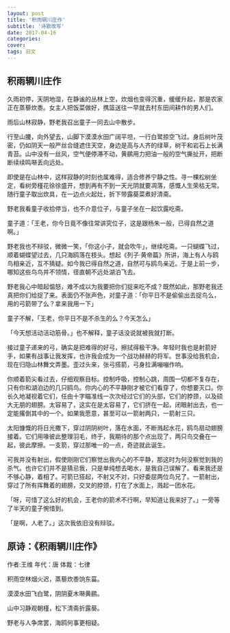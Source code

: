 ```yaml
---
layout: post
title: '积雨辋川庄作'
subtitle: '诗歌改写'
date: 2017-04-16
categories: 
cover:
tags: 旧文
---
```


## 积雨辋川庄作

久雨初停，天阴地湿，在静谧的丛林上空，炊烟也变得沉重，缓缓升起，那是农家正在蒸藜炊黍。女主人把饭菜做好，携篮送往一早就去村东田间耕作的男人们。

雨后山林寂静，野老我召出童子一同去山中散步。

行至山腰，向外望去，山脚下漠漠水田广阔平坦，一行白鹭掠空飞过。身后树叶茂密，仍如阴天一般严丝合缝遮住天空，身边是高与人齐的绿草，树干和岩石上长满青苔。山中没有一丝风，空气便停滞不动，黄鹂用力把油一般的空气撕扯开，把断断续续鸣啭丢向远处。

即使是在山林中，这样寂静的时刻也属难得，适合修养宁静之性。寻一棵松树坐定，看树旁槿花徐徐盛开，想到再有不到一天光阴就要凋落，感慨人生荣枯无常。随行童子取出炊具，在一边点火起灶，折下带露葵菜煮好清斋。

野老我看童子收拾停当，也不介意位子，与童子坐在一起饮露吃斋。

童子道：「王老，你今日竟不像往常讲究位子，这是跟杨朱一般，已得自然之道啊。」

野老我也不辩驳，微微一笑，「你这小子，就会吹牛」，继续吃斋。一只蝴蝶飞过，顺着蝴蝶望过去，几只海鸥落在枝头。想起《列子·黄帝篇》所讲，海上有人与鸥鸟相亲近，互不猜疑。如今我已得自然之道，自然可与鸥鸟亲近。于是上前一步，哪知这些鸟鸟并不领情，径直朝不远处湖泊飞去。

野老我心中暗起愠怒，难不成以为我要把你们捉来吃不成？既然如此，那野老我还真把你们给捉了来。表面仍不张声色，对童子道：「你平日不是偷偷出去捉鸟么，用的弓箭带了么？拿来我用一下」

童子不解，「王老，你平日不是不杀生的么？今天怎么」

「今天想活动活动筋骨。」也不解释，童子话没说就被我就打断。

接过童子递来的弓，确实是把难得的好弓，擦拭得极干净。年轻时我也是射箭好手，如果有战事让我发挥，也许我会成为一个战功赫赫的将军。世事没给我机会，现在归隐山林舞文弄墨。歪过头来，张弓搭箭，弓身拉满嘣嘣作响。

你顺着箭尖看过去，仔细观察目标。控制呼吸，控制心跳，周围一切都不复存在，只有你和湖泊边的几只鸥鸟。你内心的不平静刚才被它们看穿了，你想要灭口。你长久地凝视着它们，任由十字瞄准线一次次经过它们的头部，它们的脖颈，以及硕大无朋的翅膀。太容易了，这实在是太容易了，它们挤在一起，闭眼射出去，也一定能撂倒其中的一个。如果我愿意，甚至可以一箭射两只，一箭射三只。

太阳慷慨的将日光撒下，穿过阴阴树叶，落在水面，不断溅起水花，鸥鸟扇动翅膀接着。它们用喙彼此整理羽毛，终于，我期待的那个点出现了，两只鸟交叠在一起，彼此摩擦。一支箭，穿过那唯一的一点，奇迹就此诞生。

可我并没有射出，假使刚刚它们察觉出我内心的不平静，那这时为何没察觉到我的杀气。也许它们并不是猜忌我，只是单纯想去喝水，是我自己误解了。看来我还是不够心静，着相了。可箭已搭起，不射又不对，只好委屈两位鸟兄了。一箭射出，穿过了所有挥舞着的翅膀，交叉的脖颈，打在了水面上，溅起一团水花。

「呀，可惜了这么好的机会，王老你的箭术不行啊，早知道让我来好了。」一旁等了半天的童子惋惜到。

「是啊，人老了。」这次我依旧没有辩驳。


## 原诗：《积雨辋川庄作》

作者:王维 年代：唐 体裁：七律

积雨空林烟火迟，蒸藜炊黍饷东菑。

漠漠水田飞白鹭，阴阴夏木啭黄鹂。

山中习静观朝槿，松下清斋折露葵。

野老与人争席罢，海鸥何事更相疑。